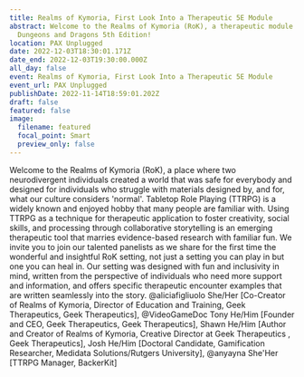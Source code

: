```yaml
---
title: Realms of Kymoria, First Look Into a Therapeutic 5E Module
abstract: Welcome to the Realms of Kymoria (RoK), a therapeutic module for
  Dungeons and Dragons 5th Edition!
location: PAX Unplugged
date: 2022-12-03T18:30:01.171Z
date_end: 2022-12-03T19:30:00.000Z
all_day: false
event: Realms of Kymoria, First Look Into a Therapeutic 5E Module
event_url: PAX Unplugged
publishDate: 2022-11-14T18:59:01.202Z
draft: false
featured: false
image:
  filename: featured
  focal_point: Smart
  preview_only: false
---
```

Welcome to the Realms of Kymoria (RoK), a place where two neurodivergent individuals created a world that was safe for everybody and designed for individuals who struggle with materials designed by, and for, what our culture considers 'normal'. Tabletop Role Playing (TTRPG) is a widely known and enjoyed hobby that many people are familiar with. Using TTRPG as a technique for therapeutic application to foster creativity, social skills, and processing through collaborative storytelling is an emerging therapeutic tool that marries evidence-based research with familiar fun. We invite you to join our talented panelists as we share for the first time the wonderful and insightful RoK setting, not just a setting you can play in but one you can heal in. Our setting was designed with fun and inclusivity in mind, written from the perspective of individuals who need more support and information, and offers specific therapeutic encounter examples that are written seamlessly into the story.
@aliciafigliuolo She/Her \[Co-Creator of Realms of Kymoria, Director of Education and Training, Geek Therapeutics, Geek Therapeutics], @VideoGameDoc Tony He/Him \[Founder and CEO, Geek Therapeutics, Geek Therapeutics], Shawn He/Him \[Author and Creator of Realms of Kymoria, Creative Director at Geek Therapeutics , Geek Therapeutics], Josh He/Him \[Doctoral Candidate, Gamification Researcher, Medidata Solutions/Rutgers University], @anyayna She'Her \[TTRPG Manager, BackerKit]